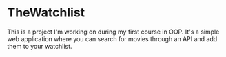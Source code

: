 # TheWatchlist

This is a project I'm working on during my first course in OOP. It's a simple web application where you can search for movies through an API and add them to your watchlist.

